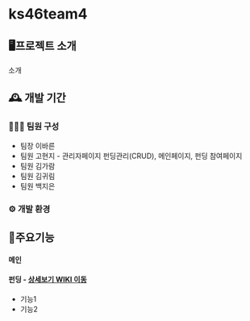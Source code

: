 # ks46team4

## 🖥️프로젝트 소개

소개

## 🕰️ 개발 기간

### 🧑‍🤝‍🧑 팀원 구성
- 팀장 이바른
- 팀원 고현지 - 관리자페이지 펀딩관리(CRUD), 메인페이지, 펀딩 참여페이지
- 팀원 김가람
- 팀원 김귀림
- 팀원 백지은

### ⚙️ 개발 환경




## 📌주요기능

#### 메인

#### 펀딩 - [상세보기 WIKI 이동](https://github.com/fatrugi/ks46team4/wiki/%EC%A3%BC%EC%9A%94-%EA%B8%B0%EB%8A%A5-%EC%86%8C%EA%B0%9C(%ED%8E%80%EB%94%A9))
- 기능1
- 기능2
